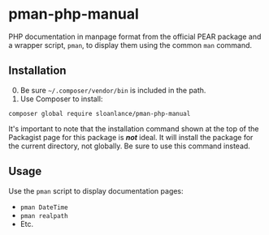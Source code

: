 # pman-php-manual
PHP documentation in manpage format from the official PEAR package and a wrapper script, `pman`, to display them using the common `man` command.

## Installation

0. Be sure `~/.composer/vendor/bin` is included in the path.
0. Use Composer to install:

  `composer global require sloanlance/pman-php-manual`
  
  It's important to note that the installation command shown at the top of the Packagist page for this package is **_not_** ideal.
  It will install the package for the current directory, not globally.  Be sure to use this command instead.
  
## Usage

Use the `pman` script to display documentation pages:

* `pman DateTime`
* `pman realpath`
* Etc.
